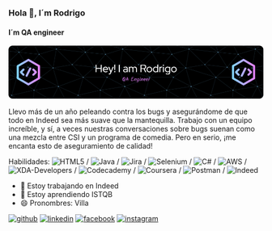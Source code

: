 ### Hola 👋, I´m Rodrigo
#### I´m QA engineer
![I´m QA engineer](https://github.com/Villaffc/Villaffc/blob/3e95ac3904995540edda8427d255b3b297ba7201/github-header-image.png)

Llevo más de un año peleando contra los bugs y asegurándome de que todo en Indeed sea más suave que la mantequilla. Trabajo con un equipo increíble, y sí, a veces nuestras conversaciones sobre bugs suenan como una mezcla entre CSI y un programa de comedia. Pero en serio, ¡me encanta esto de aseguramiento de calidad!


Habilidades: ![HTML5](https://img.shields.io/badge/html5-%23E34F26.svg?style=for-the-badge&logo=html5&logoColor=white) / ![Java](https://img.shields.io/badge/java-%23ED8B00.svg?style=for-the-badge&logo=openjdk&logoColor=white) / ![Jira](https://img.shields.io/badge/jira-%230A0FFF.svg?style=for-the-badge&logo=jira&logoColor=white) / ![Selenium](https://img.shields.io/badge/-selenium-%43B02A?style=for-the-badge&logo=selenium&logoColor=white) / ![C#](https://img.shields.io/badge/c%23-%23239120.svg?style=for-the-badge&logo=csharp&logoColor=white) / ![AWS](https://img.shields.io/badge/AWS-%23FF9900.svg?style=for-the-badge&logo=amazon-aws&logoColor=white) / ![XDA-Developers](https://img.shields.io/badge/XDA--Developers-%23AC6E2F.svg?style=for-the-badge&logo=XDA-Developers&logoColor=white) / ![Codecademy](https://img.shields.io/badge/Codecademy-FFF0E5?style=for-the-badge&logo=codecademy&logoColor=1F243A) / ![Coursera](https://img.shields.io/badge/Coursera-%230056D2.svg?style=for-the-badge&logo=Coursera&logoColor=white) / ![Postman](https://img.shields.io/badge/Postman-FF6C37?style=for-the-badge&logo=postman&logoColor=white) / ![Indeed](https://img.shields.io/badge/indeed-003A9B?style=for-the-badge&logo=indeed&logoColor=white)

- 🔭 Estoy trabajando en Indeed 
- 🌱 Estoy aprendiendo ISTQB 
- 😄 Pronombres: Villa 


[<img src='https://cdn.jsdelivr.net/npm/simple-icons@3.0.1/icons/github.svg' alt='github' height='40'>](https://github.com/Villaffc)  [<img src='https://cdn.jsdelivr.net/npm/simple-icons@3.0.1/icons/linkedin.svg' alt='linkedin' height='40'>](https://www.linkedin.com/in/rodrigo-villarroel-calderon-2590aa140/)  [<img src='https://cdn.jsdelivr.net/npm/simple-icons@3.0.1/icons/facebook.svg' alt='facebook' height='40'>](https://www.facebook.com/Villaffc10/)  [<img src='https://cdn.jsdelivr.net/npm/simple-icons@3.0.1/icons/instagram.svg' alt='instagram' height='40'>](https://www.instagram.com/villaffc10/)  


